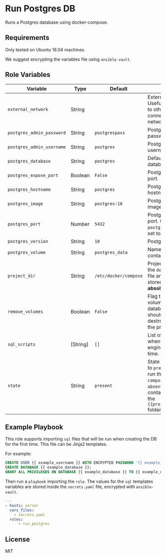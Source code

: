 Run Postgres DB
=========

Runs a Postgres database using docker-compose.

Requirements
------------

Only tested on Ubuntu 18.04 machines.

We suggest encrypting the variables file using `ansible-vault`.

Role Variables
--------------

| Variable | Type | Default | Comments | 
| -------- | ---- | ------- | -------- |
| `external_network` | String | | External docker network. Useful to connect the DB to other containers connected to that docker network. |
| `postgres_admin_password` | String | `postgrespass` | PostgreSQL admin password. |
| `postgres_admin_username` | String | `postgres` | PostgreSQL admin username. |
| `postgres_database` | String | `postgres` | Default PostgreSQL database. |
| `postgres_expose_port` | Boolean | `False` | PostgreSQL exposed port. |
| `postgres_hostname` | String | `postgres` | PostgreSQL container hostname. |
| `postgres_image` | String | `postgres:10` | PostgreSQL docker image. |
| `postgres_port` | Number | `5432` | PostgreSQL exposed port. Only used when `postgres_expose_port` is set to true. |
| `postgres_version` | String | `10` | PostgreSQL version. |
| `postgres_volume` | String | `postgres_data` | Name of the postgres container volume. |
| `project_dir` | String | `/etc/docker/compose` | Project directory where the `docker-compose.yml` file and other files will be stored. **Should be an absolute path**. |
| `remove_volumes` | Boolean | `False` | Flag that indicates if the volume related to the database container should be removed after destroying or updating the project. |
| `sql_scripts` | [String] | `[]` | List of SQL scripts to run when the database engine is run for the first time. |
| `state` | String | `present` | State of the project. If set to `present` the project will run the `docker-compose.yml` file. If set to `absent` it will stop all the containers and remove the `{{project_dir}}/postgres` folder from the server. |


Example Playbook
----------------

This role supports importing `sql` files that will be run when creating the DB for the first time. This file can be Jinja2 templates.

For example:

```sql
CREATE USER {{ example_username }} WITH ENCRYPTED PASSWORD '{{ example_password }}';
CREATE DATABASE {{ example_database }};
GRANT ALL PRIVILEGES ON DATABASE {{ example_database }} TO {{ example_username }};
```

Then run a `playbook` importing the `role`. The values for the `sql` templates variables are stored inside the `secrets.yaml` file, encrypted with `ansible-vault`.

```yaml
---
- hosts: server
  vars_files:
    - secrets.yaml
  roles:
      - run_postgres
```

License
-------

MIT
